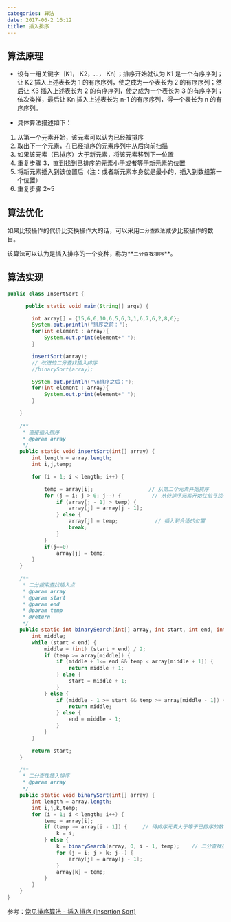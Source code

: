 ```yaml
---
categories: 算法
date: 2017-06-2 16:12
title: 插入排序
---
```




## 算法原理

- 设有一组关键字｛K1， K2，…， Kn｝；排序开始就认为 K1 是一个有序序列；让 K2 插入上述表长为 1 的有序序列，使之成为一个表长为 2 的有序序列；然后让 K3 插入上述表长为 2 的有序序列，使之成为一个表长为 3 的有序序列；依次类推，最后让 Kn 插入上述表长为 n-1 的有序序列，得一个表长为 n 的有序序列。


- 具体算法描述如下：
1. 从第一个元素开始，该元素可以认为已经被排序
2. 取出下一个元素，在已经排序的元素序列中从后向前扫描
3. 如果该元素（已排序）大于新元素，将该元素移到下一位置
4. 重复步骤 3，直到找到已排序的元素小于或者等于新元素的位置
5. 将新元素插入到该位置后（注：或者新元素本身就是最小的，插入到数组第一个位置）
6. 重复步骤 2~5

<!-- more -->



## 算法优化

如果比较操作的代价比交换操作大的话，可以采用`二分查找法`减少比较操作的数目。

该算法可以认为是插入排序的一个变种，称为**`二分查找排序`**。



## 算法实现

```java
public class InsertSort {

      public static void main(String[] args) {

        int array[] = {15,6,6,10,6,5,6,3,1,6,7,6,2,8,6};
        System.out.println("排序之前：");
        for(int element : array){
            System.out.print(element+" ");
        }

        insertSort(array);
        // 改进的二分查找插入排序
        //binarySort(array);

        System.out.println("\n排序之后：");
        for(int element : array){
            System.out.print(element+" ");
        }

    }
  
  	/**
     * 直接插入排序
     * @param array
     */
    public static void insertSort(int[] array) {
        int length = array.length;
        int i,j,temp;

        for (i = 1; i < length; i++) {

            temp = array[i];                  // 从第二个元素开始排序
            for (j = i; j > 0; j--) {          // 从待排序元素开始往前寻找小于等于该元素的元素
                if (array[j - 1] > temp) {
                    array[j] = array[j - 1];
                } else {
                    array[j] = temp;            // 插入到合适的位置
                    break;
                }
            }
            if(j==0)
                array[j] = temp;
        }
    }
    
    /**
     * 二分搜索查找插入点
     * @param array
     * @param start
     * @param end
     * @param temp
     * @return
     */
    public static int binarySearch(int[] array, int start, int end, int temp) {
        int middle;
        while (start < end) {
            middle = (int) (start + end) / 2;
            if (temp >= array[middle]) {                                // 大于等于中间值
                if (middle + 1<= end && temp < array[middle + 1]) {     // 小于中间值后面的值
                    return middle + 1;
                } else {
                    start = middle + 1;
                }
            } else {                                                    // 小于中间值
                if (middle - 1 >= start && temp >= array[middle - 1]) { // 大于等于中间值前面的值
                    return middle;
                } else {
                    end = middle - 1;
                }
            }
        }

        return start;
    }

    /**
     * 二分查找插入排序
     * @param array
     */
    public static void binarySort(int[] array) {
        int length = array.length;
        int i,j,k,temp;
        for (i = 1; i < length; i++) {
            temp = array[i];
            if (temp >= array[i - 1]) {     // 待排序元素大于等于已排序的数组
                k = i;
            } else {
                k = binarySearch(array, 0, i - 1, temp);    // 二分查找插入点
                for (j = i; j > k; j--) {
                    array[j] = array[j - 1];
                }
                array[k] = temp;
            }
        }
    }
}

```


参考：[常见排序算法 - 插入排序 (Insertion Sort)](http://bubkoo.com/2014/01/14/sort-algorithm/insertion-sort/)